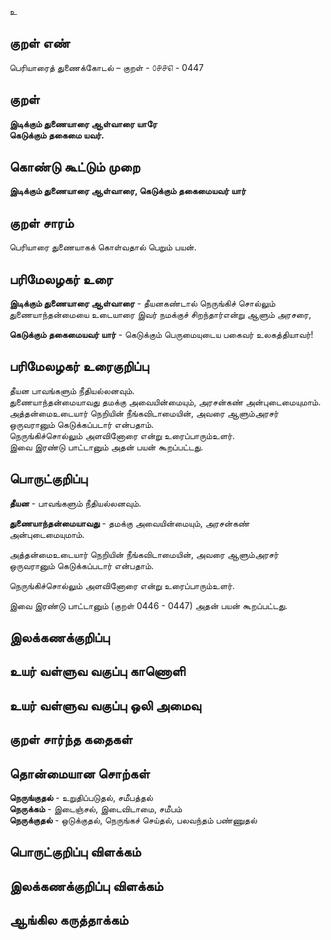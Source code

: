 உ

## குறள் எண் 

பெரியாரைத் துணைக்கோடல் – குறள் - ௦௪௪௭ - 0447  

## குறள் 

**இடிக்கும் துணையாரை ஆள்வாரை யாரே  
கெடுக்கும் தகைமை யவர்.**  

## கொண்டு கூட்டும் முறை

**இடிக்கும் துணையாரை ஆள்வாரை, கெடுக்கும் தகைமையவர் யார்**  

## குறள் சாரம் 

பெரியாரை துணையாகக் கொள்வதால் பெறும் பயன்.  

## பரிமேலழகர் உரை

**இடிக்கும் துணையாரை ஆள்வாரை** - தீயனகண்டால் நெருங்கிச் சொல்லும் துணையாந்தன்மையை உடையாரை இவர் நமக்குச் சிறந்தார்என்று ஆளும் அரசரை,  

**கெடுக்கும் தகைமையவர் யார்** - கெடுக்கும் பெருமையுடைய பகைவர் உலகத்தியாவர்!  

## பரிமேலழகர் உரைகுறிப்பு   

தீயன பாவங்களும் நீதியல்லனவும்.  
துணையாந்தன்மையாவது தமக்கு அவையின்மையும், அரசன்கண் அன்புடைமையுமாம்.  
அத்தன்மைஉடையார் நெறியின் நீங்கவிடாமையின், அவரை ஆளும்அரசர் ஒருவரானும் கெடுக்கப்படார் என்பதாம்.  
நெருங்கிச்சொல்லும் அளவினோரை என்று உரைப்பாரும்உளர்.  
இவை இரண்டு பாட்டானும் அதன் பயன் கூறப்பட்டது.   

## பொருட்குறிப்பு 

**தீயன** - பாவங்களும் நீதியல்லனவும்.  

**துணையாந்தன்மையாவது** - தமக்கு அவையின்மையும், அரசன்கண் அன்புடைமையுமாம்.  

அத்தன்மைஉடையார் நெறியின் நீங்கவிடாமையின், அவரை ஆளும்அரசர் ஒருவரானும் கெடுக்கப்படார் என்பதாம்.  

நெருங்கிச்சொல்லும் அளவினோரை என்று உரைப்பாரும்உளர்.  

இவை இரண்டு பாட்டானும் (குறள் 0446 - 0447) அதன் பயன் கூறப்பட்டது.     

## இலக்கணக்குறிப்பு  


## உயர் வள்ளுவ வகுப்பு காணொளி


## உயர் வள்ளுவ வகுப்பு ஒலி அமைவு 

 
## குறள் சார்ந்த கதைகள் 


## தொன்மையான சொற்கள்

**நெருங்குதல்** - உறுதிப்படுதல், சமீபத்தல்   
**நெருக்கம்** - இடைஞ்சல், இடைவிடாமை, சமீபம்  
**நெருக்குதல்** - ஒடுக்குதல், நெருங்கச் செய்தல், பலவந்தம் பண்ணுதல்  


## பொருட்குறிப்பு விளக்கம்


## இலக்கணக்குறிப்பு விளக்கம்


## ஆங்கில கருத்தாக்கம் 


